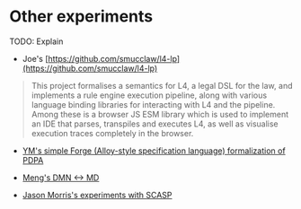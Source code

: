 # Other experiments

TODO: Explain

* Joe's [https://github.com/smucclaw/l4-lp](https://github.com/smucclaw/l4-lp)

> This project formalises a semantics for L4, a legal DSL for the law, and implements a rule engine execution pipeline, along with various language binding libraries for interacting with L4 and the pipeline. Among these is a browser JS ESM library which is used to implement an IDE that parses, transpiles and executes L4, as well as visualise execution traces completely in the browser.

* [YM's simple Forge (Alloy-style specification language) formalization of PDPA](https://github.com/smucclaw/pdpa-exps/)

* [Meng's DMN <-> MD](https://github.com/smucclaw/dmnmd)

* [Jason Morris's experiments with SCASP](https://github.com/smucclaw/r34_sCASP)
